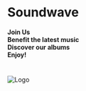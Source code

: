 # Soundwave    
**Join Us**  
**Benefit the latest music**  
**Discover our albums**   
**Enjoy!**  
#  
#  
![Logo](https://github.com/NasserMamoune/Soundwave/assets/38844418/805d73b1-d382-4e7f-abe4-a35bcf309c2c) 

